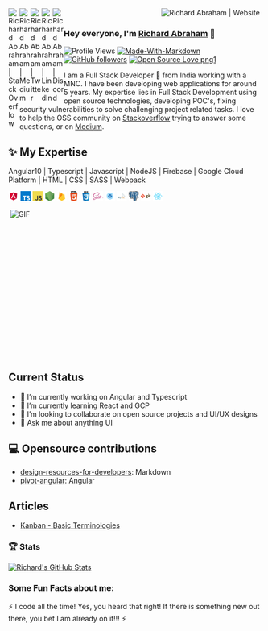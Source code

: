 
<a href="https://www.richierich25.com" target="_blank">
    <img alt="Richard Abraham | Website" src="https://user-images.githubusercontent.com/34006942/95367062-e827e000-08f1-11eb-8e6a-b28b6d0e9690.png" title="Richard Abraham | Website" align="right" width="200px" />
</a>

<a href="https://stackoverflow.com/story/richierich25">
  <img align="left" alt="Richard Abraham | StackOverflow" width="22px" src="https://cdn.jsdelivr.net/npm/simple-icons@v3/icons/stackoverflow.svg" />
</a>
<a href="https://medium.com/@richierich25">
  <img align="left" alt="Richard Abraham | Medium" width="22px" src="https://cdn.jsdelivr.net/npm/simple-icons@v3/icons/medium.svg" />
</a>
<a href="https://twitter.com/Richard_Abrah_m">
  <img align="left" alt="Richard Abraham | Twitter" width="22px" src="https://cdn.jsdelivr.net/npm/simple-icons@v3/icons/twitter.svg" />
</a>
<a href="">
  <img align="left" alt="Richard Abraham | LinkedIn" width="22px" src="https://cdn.jsdelivr.net/npm/simple-icons@v3/icons/linkedin.svg" />
</a>
<a href="https://discord.gg/sMpeWr">
  <img align="left" alt="Richard Abraham | Discord" width="22px" src="https://cdn.jsdelivr.net/npm/simple-icons@v3/icons/discord.svg" />
</a>
<br>

### Hey everyone, I'm [Richard Abraham](https://www.richierich25.com) 👋 

![Profile Views](https://komarev.com/ghpvc/?username=richierich25&color=00BBA0&label=PROFILE+VIEWS)
[![Made-With-Markdown](https://img.shields.io/badge/MADE%20WITH-Markdown-00BBA0)](https://github.com/richierich25)
[![GitHub followers](https://img.shields.io/github/followers/richierich25.svg?style=social&label=Followers&maxAge=2592000)](https://github.com/richierich25?tab=followers)
[![Open Source Love png1](https://badges.frapsoft.com/os/v1/open-source.png?v=103)](https://github.com/richierich25)

I am a Full Stack Developer 🚀 from India working with a MNC. I have been developing web applications for around 5 years. My expertise lies in Full Stack Development using open source technologies, developing POC's, fixing security vulnerabilities to solve challenging project related tasks. I love to help the OSS community on [Stackoverflow](https://stackoverflow.com/story/richierich25) trying to answer some questions, or on [Medium](https://medium.com/@richierich25). 

## ✨ My Expertise

Angular10 | Typescript | Javascript | NodeJS | Firebase | Google Cloud Platform | HTML | CSS | SASS | Webpack

<code><img height="20" src="https://raw.githubusercontent.com/github/explore/80688e429a7d4ef2fca1e82350fe8e3517d3494d/topics/angular/angular.png"></code>
<code><img height="20" src="https://raw.githubusercontent.com/github/explore/80688e429a7d4ef2fca1e82350fe8e3517d3494d/topics/typescript/typescript.png"></code>
<code><img height="20" src="https://raw.githubusercontent.com/github/explore/80688e429a7d4ef2fca1e82350fe8e3517d3494d/topics/javascript/javascript.png"></code>
<code><img height="20" src="https://raw.githubusercontent.com/github/explore/80688e429a7d4ef2fca1e82350fe8e3517d3494d/topics/nodejs/nodejs.png"></code>
<code><img height="20" src="https://raw.githubusercontent.com/github/explore/80688e429a7d4ef2fca1e82350fe8e3517d3494d/topics/firebase/firebase.png"></code>
<code><img height="20" src="https://raw.githubusercontent.com/github/explore/80688e429a7d4ef2fca1e82350fe8e3517d3494d/topics/html/html.png"></code>
<code><img height="20" src="https://raw.githubusercontent.com/github/explore/80688e429a7d4ef2fca1e82350fe8e3517d3494d/topics/css/css.png"></code>
<code><img height="20" src="https://raw.githubusercontent.com/github/explore/80688e429a7d4ef2fca1e82350fe8e3517d3494d/topics/sass/sass.png"></code>
<code><img height="20" src="https://raw.githubusercontent.com/github/explore/80688e429a7d4ef2fca1e82350fe8e3517d3494d/topics/webpack/webpack.png"></code>
<code><img height="20" src="https://raw.githubusercontent.com/github/explore/80688e429a7d4ef2fca1e82350fe8e3517d3494d/topics/mysql/mysql.png"></code>
<code><img height="20" src="https://raw.githubusercontent.com/github/explore/80688e429a7d4ef2fca1e82350fe8e3517d3494d/topics/postgresql/postgresql.png"></code>
<code><img height="20" src="https://raw.githubusercontent.com/github/explore/80688e429a7d4ef2fca1e82350fe8e3517d3494d/topics/git/git.png"></code>
<code><img height="20" src="https://raw.githubusercontent.com/github/explore/80688e429a7d4ef2fca1e82350fe8e3517d3494d/topics/react/react.png"></code>


 <img align="right" alt="GIF" src="https://github.com/abhisheknaiidu/abhisheknaiidu/blob/master/code.gif?raw=true" width="500" height="320" />
 
## Current Status
- 🔭 I’m currently working on Angular and Typescript
- 🌱 I’m currently learning React and GCP
- 👯 I’m looking to collaborate on open source projects and UI/UX designs
- 💬 Ask me about anything UI

## 💻 Opensource contributions
- [design-resources-for-developers](https://github.com/bradtraversy/design-resources-for-developers): Markdown
- [pivot-angular](https://github.com/richierich25/pivot-angular): Angular

## Articles
- [Kanban - Basic Terminologies]()

### 🏆 Stats
[![Richard's GitHub Stats](https://github-readme-stats.vercel.app/api?username=richierich25&&count_private=true&show_icons=true&title_color=FFF7D6&icon_color=FFF7D6&text_color=00BBA0&bg_color=0A566D)](https://github.com/richierich25)

### Some Fun Facts about me:

:zap: I code all the time! Yes, you heard that right! If there is something new out there, you bet I am already on it!!! :zap:

